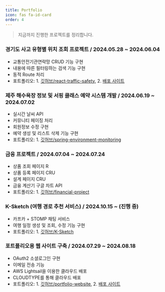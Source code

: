 ```yaml
---
title: Portfolio
icon: fas fa-id-card 
order: 4
---
```


> 지금까지 진행한 프로젝트를 정리합니다.
&nbsp; 

###  경기도 사고 유형별 위치 조회 프로젝트 / 2024.05.28 ~ 2024.06.04
- 교통안전기관연락망 CRUD 기능 구현
- 내용에 따른 필터링하는 검색 기능 구현 
- 동적 Route 처리
- 포트폴리오: 1. [깃허브/react-traffic-safety](https://github.com/GSITM-Team3/react-traffic-safety), 2. [배포 사이트](https://backendvirtuoso.github.io/gsitm-react-traffic-safety/)



### 제주 해수욕장 정보 및 서핑 클래스 예약 시스템 개발 / 2024.06.19 ~ 2024.07.02 
- 실시간 날씨 API
- 커뮤니티 페이징 처리 
- 회원정보 수정 구현 
- 예약 생성 및 리스트 삭제 기능 구현
- 포트폴리오: 1. [깃허브/spring-environment-monitoring](https://github.com/GSITM-Team3/spring-environment-monitoring)



### 금융 프로젝트 / 2024.07.04 ~ 2024.07.24
- 상품 조회 페이지 R
- 상품 등록 페이지 CRU 
- 설계 페이지 CRU
- 금융 계산기 구글 차트 API
- 포트폴리오: 1. [깃허브/financial-project](https://github.com/GSITM-Team3/financial-project)



### K-Sketch (여행 경로 추천 서비스) / 2024.10.15 ~ (진행 중)
- 카프카 + STOMP 채팅 서비스
- 여행 일정 생성 및 조회, 수정 기능 구현
- 포트폴리오: 1. [깃허브/K-Sketch](https://github.com/dreamy-travel/K-Sketch)



### 포트폴리오용 웹 사이트 구축 / 2024.07.29 ~ 2024.08.18
- OAuth2 소셜로그인 구현
- 이메일 전송 기능
- AWS Lightsail을 이용한 클라우드 배포
- CLOUDTYPE를 통해 클라우드 배포
- 포트폴리오: 1. [깃허브/portfolio-website](https://github.com/backendVirtuoso/portfolio-website), 2. [배포 사이트](https://hjh-portfolio.info/home)